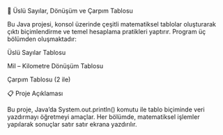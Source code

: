 🔢 Üslü Sayılar, Dönüşüm ve Çarpım Tablosu

Bu Java projesi, konsol üzerinde çeşitli matematiksel tablolar oluşturarak çıktı biçimlendirme ve temel hesaplama pratikleri yaptırır.
Program üç bölümden oluşmaktadır:

Üslü Sayılar Tablosu

Mil – Kilometre Dönüşüm Tablosu

Çarpım Tablosu (2 ile)

📋 Proje Açıklaması

Bu proje, Java’da System.out.println() komutu ile tablo biçiminde veri yazdırmayı öğretmeyi amaçlar.
Her bölümde, matematiksel işlemler yapılarak sonuçlar satır satır ekrana yazdırılır.
